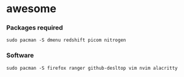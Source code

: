 # awesome

### Packages required

```
sudo pacman -S dmenu redshift picom nitrogen 
```

### Software

```
sudo pacman -S firefox ranger github-desltop vim nvim alacritty
```
